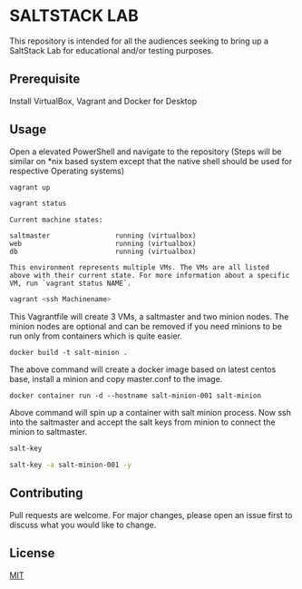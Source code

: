 # SALTSTACK LAB

This repository is intended for all the audiences seeking to bring up a SaltStack Lab for educational and/or testing purposes.

## Prerequisite
Install VirtualBox, Vagrant and Docker for Desktop

## Usage

Open a elevated PowerShell and navigate to the repository (Steps will be similar on *nix based system except that the native shell should be used for respective Operating systems)

```powershell
vagrant up
```
```powershell
vagrant status
```
```output
Current machine states:

saltmaster                running (virtualbox)
web                       running (virtualbox)
db                        running (virtualbox)

This environment represents multiple VMs. The VMs are all listed
above with their current state. For more information about a specific
VM, run `vagrant status NAME`.
```
```powershell
vagrant <ssh Machinename>
```
This Vagrantfile will create 3 VMs, a saltmaster and two minion nodes. The minion nodes are optional and can be removed if you need minions to be run only from containers which is quite easier.

```docker
docker build -t salt-minion .
```
The above command will create a docker image based on latest centos base, install a minion and copy master.conf to the image.

```docker
docker container run -d --hostname salt-minion-001 salt-minion
```
Above command will spin up a container with salt minion process. Now ssh into the saltmaster and accept the salt keys from minion to connect the minion to saltmaster.

```bash
salt-key
```
```bash
salt-key -a salt-minion-001 -y
```
## Contributing
Pull requests are welcome. For major changes, please open an issue first to discuss what you would like to change.

## License
[MIT](https://choosealicense.com/licenses/mit/)
